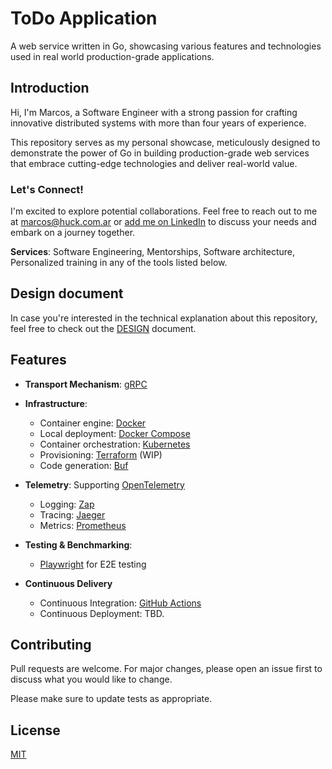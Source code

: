 # ToDo Application

A web service written in Go, showcasing various features and technologies used in real world production-grade
applications.

## Introduction

Hi, I'm Marcos, a Software Engineer with a strong passion for crafting innovative distributed systems with more than
four years of experience.

This repository serves as my personal showcase, meticulously designed to demonstrate the power of Go in building
production-grade web services that embrace cutting-edge technologies and deliver real-world value.

### Let's Connect!

I'm excited to explore potential collaborations. Feel free to reach out to me
at [marcos@huck.com.ar](mailto:marcos@huck.com.ar) or [add me on LinkedIn](https://linkedin.com/in/marcoshuck) to
discuss your needs and embark on a journey together.

**Services**: Software Engineering, Mentorships, Software architecture, Personalized training in any of the tools listed
below.

## Design document

In case you're interested in the technical explanation about this repository, feel free to check out
the [DESIGN](DESIGN.md) document.

## Features
- **Transport Mechanism**: [gRPC](https://grpc.io/)

- **Infrastructure**:
  - Container engine: [Docker](https://www.docker.com/)
  - Local deployment: [Docker Compose](https://docs.docker.com/compose/)
  - Container orchestration: [Kubernetes](https://kubernetes.io/)
  - Provisioning: [Terraform](https://www.terraform.io/) (WIP)
  - Code generation: [Buf](https://buf.build/)

- **Telemetry**: Supporting [OpenTelemetry](https://opentelemetry.io/)
  - Logging: [Zap](https://github.com/uber-go/zap)
  - Tracing: [Jaeger](https://www.jaegertracing.io/)
  - Metrics: [Prometheus](https://prometheus.io/)

- **Testing & Benchmarking**:
  - [Playwright](https://playwright.dev/) for E2E testing

- **Continuous Delivery**
  - Continuous Integration: [GitHub Actions](https://github.com/features/actions)
  - Continuous Deployment: TBD.

## Contributing

Pull requests are welcome. For major changes, please open an issue first
to discuss what you would like to change.

Please make sure to update tests as appropriate.

## License

[MIT](LICENSE)